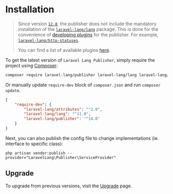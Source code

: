# Installation

> Since version [`12.0`](https://github.com/Laravel-Lang/publisher/releases/tag/v12.0.0), the publisher does not include the mandatory installation of
> the [`laravel-lang/lang`](https://github.com/Laravel-Lang/lang) package. This is done for the convenience of [developing plugins](../plugins/installation.md) for the publisher.
> For
> example, [`laravel‑lang/http‑statuses`](https://github.com/Laravel-Lang/http-statuses).
>
> You can find a list of available plugins [here](../plugins/local.md).

To get the latest version of `Laravel Lang Publisher`, simply require the project using [Composer](https://getcomposer.org):

```bash
composer require laravel-lang/publisher laravel-lang/lang laravel-lang/attributes --dev
```

Or manually update `require-dev` block of `composer.json` and run `composer update`.

```json
{
    "require-dev": {
        "laravel-lang/attributes": "^2.0",
        "laravel-lang/lang": "^11.0",
        "laravel-lang/publisher": "^14.0"
    }
}
```

Next, you can also publish the config file to change implementations (ie. interface to specific class):

```
php artisan vendor:publish --provider="LaravelLang\Publisher\ServiceProvider"
```

## Upgrade

To upgrade from previous versions, visit the [Upgrade](upgrade/index.md) page.
